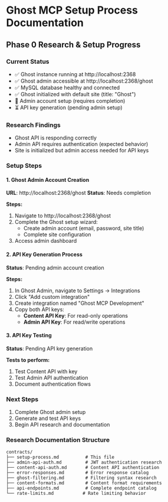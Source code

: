 # Ghost MCP Setup Process Documentation

## Phase 0 Research & Setup Progress

### Current Status
- ✅ Ghost instance running at http://localhost:2368
- ✅ Ghost admin accessible at http://localhost:2368/ghost
- ✅ MySQL database healthy and connected
- ✅ Ghost initialized with default site (title: "Ghost")
- 🔄 Admin account setup (requires completion)
- ⏳ API key generation (pending admin setup)

### Research Findings
- Ghost API is responding correctly
- Admin API requires authentication (expected behavior)
- Site is initialized but admin access needed for API keys

### Setup Steps

#### 1. Ghost Admin Account Creation
**URL**: http://localhost:2368/ghost
**Status**: Needs completion

**Steps:**
1. Navigate to http://localhost:2368/ghost
2. Complete the Ghost setup wizard:
   - Create admin account (email, password, site title)
   - Complete site configuration
3. Access admin dashboard

#### 2. API Key Generation Process
**Status**: Pending admin account creation

**Steps:**
1. In Ghost Admin, navigate to Settings → Integrations
2. Click "Add custom integration"
3. Create integration named "Ghost MCP Development"
4. Copy both API keys:
   - **Content API Key**: For read-only operations
   - **Admin API Key**: For read/write operations

#### 3. API Key Testing
**Status**: Pending API key generation

**Tests to perform:**
1. Test Content API with key
2. Test Admin API authentication
3. Document authentication flows

### Next Steps
1. Complete Ghost admin setup
2. Generate and test API keys
3. Begin API research and documentation

### Research Documentation Structure
```
contracts/
├── setup-process.md          # This file
├── admin-api-auth.md         # JWT authentication research
├── content-api-auth.md       # Content API authentication
├── error-responses.md        # Error response catalog
├── ghost-filtering.md        # Filtering syntax research
├── content-formats.md        # Content format requirements
├── api-endpoints.md          # Complete endpoint catalog
└── rate-limits.md           # Rate limiting behavior
```